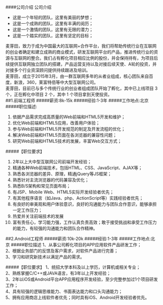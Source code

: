 ####公司介绍
公司介绍</br>
- 这是一个年轻的团队，这里有美丽的梦想； </br>
- 这是一个成熟的团队，这里有丰满的阅历；</br> 
- 这是一个激情的团队，这里有无限的潜力； </br>
- 这是一个踏实的团队，这里有坚定的目标； </br>

麦芽田，致力于成为中国最大的互联网+合作平台，我们将帮助传统行业在互联网的创业者确定和建立成熟的商业模式，研发互联网平台的产品，推进传统行业的资源与互联网的整合。我们占有孵化项目相应比例的股份，并会保持持有，为项目后续提供互联网独立团队的搭建，产品运营支持以及对接后续天使、A轮的投资，并对接多个行业资深顾问提供持续跟进及培训。</br>
麦芽田，成立于2015年3月，由一群互联网多年的从者业组成，核心团队来自百度，新浪，360，莱富特佰等中大型互联网公司。</br>
麦芽田，目前已与多个传统行业的创业者组成团队开始了孵化，其中已上线项目 3 个，正在孵化中项目 2 个，其中 1 个项目拿到天使投资。</br>
##1.前端工程师
#####薪资:8k-15k
#####经验:1-3年
#####工作地点:北京
#####职位描述:
1. 依据产品需求完成高质量的Web前端和HTML5开发和维护； </br>
2. 优化Web前端和HTML5应用，改善用户体验； </br>
3. 参与Web前端和HTML5开发规范的制定及开发流程的优化； </br>
4. 解决Web前端和HTML5页面在各浏览器的兼容性问题； </br>
5. 研究Web前端和HTML5技术的发展，丰富Web交互方式； </br>

#####【职位要求】 </br>
1. 2年以上大中型互联网公司前端开发经验； </br>
2. 精通各种Web前端技术，包括HTML、CSS、JavaScript、AJAX等； </br>
3. 熟悉各浏览器的差异、原理，精通jQuery等JS框架； </br>
4. 熟悉针对主流浏览器的代码兼容及优化； </br>
5. 熟悉B/S架构和常见页面布局； </br>
6. 有JSP、Mobile Web、HTML5实际开发经验者优先； </br>
7. 有其他程序语言（如Java、php、ActionScript等）实践经验者优先； </br>
8. 有良好的审美观和用户体验意识，良好的沟通能力与团队合作意识，能够承担一定工作压力； </br>
9. 热爱并关注前端技术的发展 </br>
10. 富有责任心，学习能力强，工作认真负责高效；敢于接受挑战和承受工作压力的能力，有较强的沟通能力和团队合作精神。</br>

##2.Android工程师
#####薪资:10k-20k
#####经验:1-3年
#####工作地点:北京
#####职位描述
1、从事公司孵化项目的APP应用软件产品研发工作； </br>
2、根据业务部门的反馈及客户需求，对软件产品进行完善； </br>
3、学习和研究新技术以满足产品的需求。 </br>

#####【职位要求】 
1、统招大学本科及以上学历，计算机或相关专业； </br>
2、熟练掌握C/C++或JAVA语言，有3年以上开发经验； </br>
3、2年以iOS或Android平台APP应用程序开发经验，至少完整参加过1个项目研发工作； </br>
4、具有较强的逻辑思维能力、书面表达能力和口头沟通能力； </br>
5、拥有应用商店上线软件者优先；同时具有iOS、Android开发经验者优先。 </br>
